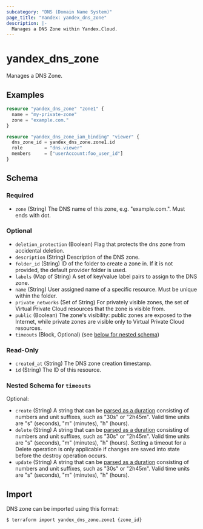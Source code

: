 ```yaml
---
subcategory: "DNS (Domain Name System)"
page_title: "Yandex: yandex_dns_zone"
description: |-
  Manages a DNS Zone within Yandex.Cloud.
---
```


# yandex_dns_zone

Manages a DNS Zone.

## Examples

```terraform
resource "yandex_dns_zone" "zone1" {
  name = "my-private-zone"
  zone = "example.com."
}

resource "yandex_dns_zone_iam_binding" "viewer" {
  dns_zone_id = yandex_dns_zone.zone1.id
  role        = "dns.viewer"
  members     = ["userAccount:foo_user_id"]
}
```

<!-- schema generated by tfplugindocs -->
## Schema

### Required

- `zone` (String) The DNS name of this zone, e.g. "example.com.". Must ends with dot.

### Optional

- `deletion_protection` (Boolean) Flag that protects the dns zone from accidental deletion.
- `description` (String) Description of the DNS zone.
- `folder_id` (String) ID of the folder to create a zone in. If it is not provided, the default provider folder is used.
- `labels` (Map of String) A set of key/value label pairs to assign to the DNS zone.
- `name` (String) User assigned name of a specific resource. Must be unique within the folder.
- `private_networks` (Set of String) For privately visible zones, the set of Virtual Private Cloud resources that the zone is visible from.
- `public` (Boolean) The zone's visibility: public zones are exposed to the Internet, while private zones are visible only to Virtual Private Cloud resources.
- `timeouts` (Block, Optional) (see [below for nested schema](#nestedblock--timeouts))

### Read-Only

- `created_at` (String) The DNS zone creation timestamp.
- `id` (String) The ID of this resource.

<a id="nestedblock--timeouts"></a>
### Nested Schema for `timeouts`

Optional:

- `create` (String) A string that can be [parsed as a duration](https://pkg.go.dev/time#ParseDuration) consisting of numbers and unit suffixes, such as "30s" or "2h45m". Valid time units are "s" (seconds), "m" (minutes), "h" (hours).
- `delete` (String) A string that can be [parsed as a duration](https://pkg.go.dev/time#ParseDuration) consisting of numbers and unit suffixes, such as "30s" or "2h45m". Valid time units are "s" (seconds), "m" (minutes), "h" (hours). Setting a timeout for a Delete operation is only applicable if changes are saved into state before the destroy operation occurs.
- `update` (String) A string that can be [parsed as a duration](https://pkg.go.dev/time#ParseDuration) consisting of numbers and unit suffixes, such as "30s" or "2h45m". Valid time units are "s" (seconds), "m" (minutes), "h" (hours).




## Import

DNS zone can be imported using this format:

```
$ terraform import yandex_dns_zone.zone1 {zone_id}
```
